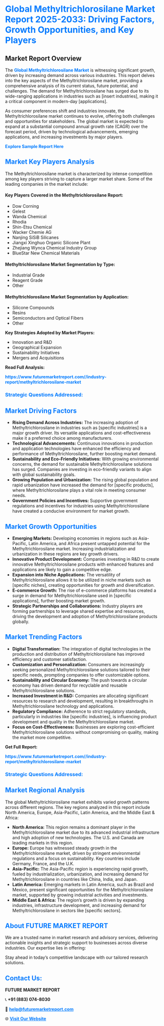<h1 style="color: #007BFF;">Global Methyltrichlorosilane Market Report 2025-2033: Driving Factors, Growth Opportunities, and Key Players</h1>

<section id="overview">
<h2>Market Report Overview</h2>
<p>The <a href="https://www.futuremarketreport.com//industry-report/methyltrichlorosilane-market" style="color: #007BFF; text-decoration: none;"><strong>Global Methyltrichlorosilane Market</strong></a> is witnessing significant growth, driven by increasing demand across various industries. This report delves into the key aspects of the Methyltrichlorosilane market, providing a comprehensive analysis of its current status, future potential, and challenges. The demand for Methyltrichlorosilane has surged due to its wide-ranging applications in industries such as [insert industries], making it a critical component in modern-day [applications].</p>
<p>As consumer preferences shift and industries innovate, the Methyltrichlorosilane market continues to evolve, offering both challenges and opportunities for stakeholders. The global market is expected to expand at a substantial compound annual growth rate (CAGR) over the forecast period, driven by technological advancements, emerging applications, and increasing investments by major players.</p>
</section>

<section id="overview">
<p><a href="https://www.futuremarketreport.com//request-sample/reportId=85332" style="color: #007BFF; text-decoration: none;"><strong>Explore Sample Report Here</strong></a></p>
</section>

<section id="key-players">
<h2 style="color: #007BFF;">Market Key Players Analysis</h2>
<p>The Methyltrichlorosilane market is characterized by intense competition among key players striving to capture a larger market share. Some of the leading companies in the market include:</p>
<h4>Key Players Covered in the Methyltrichlorosilane Report:</h4>
<ul><li>Dow Corning</li><li>Gelest</li><li>Wanda Chemical</li><li>Rhodia</li><li>Shin-Etsu Chemical</li><li>Wacker Chemie AG</li><li>Nanjing SiSiB Silicanes</li><li>Jiangxi Xinghuo Organic Silicone Plant</li><li>Zhejiang Wynca Chemical Industry Group</li><li>BlueStar New Chemical Materials</li></ul>
<h4>Methyltrichlorosilane Market Segmentation by Type:</h4>
<ul><li>Industrial Grade</li><li>Reagent Grade</li><li>Other</li></ul>

<h4>Methyltrichlorosilane Market Segmentation by Application:</h4>
<ul><li>Silicone Compounds</li><li>Resins</li><li>Semiconductors and Optical Fibers</li><li>Other</li></ul>
<p><strong>Key Strategies Adopted by Market Players:</strong></p>
<ul>
<li>Innovation and R&D</li>
<li>Geographical Expansion</li>
<li>Sustainability Initiatives</li>
<li>Mergers and Acquisitions</li>
</ul>
</section>

<section>
<p><strong>Read Full Analysis: </strong></p><a href="https://www.futuremarketreport.com//industry-report/methyltrichlorosilane-market" style="color: #007BFF; text-decoration: none;"><strong>https://www.futuremarketreport.com//industry-report/methyltrichlorosilane-market</strong></a>
<h3 style="color: #007BFF;">Strategic Questions Addressed:</h3>
</section>

<section id="driving-factors">
<h2 style="color: #007BFF;">Market Driving Factors</h2>
<ul>
<li><strong>Rising Demand Across Industries:</strong> The increasing adoption of Methyltrichlorosilane in industries such as [specific industries] is a major growth driver. Its versatile applications and cost-effectiveness make it a preferred choice among manufacturers.</li>
<li><strong>Technological Advancements:</strong> Continuous innovations in production and application technologies have enhanced the efficiency and performance of Methyltrichlorosilane, further boosting market demand.</li>
<li><strong>Sustainability and Eco-Friendly Initiatives:</strong> With growing environmental concerns, the demand for sustainable Methyltrichlorosilane solutions has surged. Companies are investing in eco-friendly variants to align with global sustainability goals.</li>
<li><strong>Growing Population and Urbanization:</strong> The rising global population and rapid urbanization have increased the demand for [specific products], where Methyltrichlorosilane plays a vital role in meeting consumer needs.</li>
<li><strong>Government Policies and Incentives:</strong> Supportive government regulations and incentives for industries using Methyltrichlorosilane have created a conducive environment for market growth.</li>
</ul>
</section>

<section id="growth-opportunities">
<h2 style="color: #007BFF;">Market Growth Opportunities</h2>
<ul>
<li><strong>Emerging Markets:</strong> Developing economies in regions such as Asia-Pacific, Latin America, and Africa present untapped potential for the Methyltrichlorosilane market. Increasing industrialization and urbanization in these regions are key growth drivers.</li>
<li><strong>Innovative Product Development:</strong> Companies investing in R&D to create innovative Methyltrichlorosilane products with enhanced features and applications are likely to gain a competitive edge.</li>
<li><strong>Expansion into Niche Applications:</strong> The versatility of Methyltrichlorosilane allows it to be utilized in niche markets such as [specific niches], creating opportunities for growth and diversification.</li>
<li><strong>E-commerce Growth:</strong> The rise of e-commerce platforms has created a surge in demand for Methyltrichlorosilane used in [specific applications], further boosting market growth.</li>
<li><strong>Strategic Partnerships and Collaborations:</strong> Industry players are forming partnerships to leverage shared expertise and resources, driving the development and adoption of Methyltrichlorosilane products globally.</li>
</ul>
</section>

<section id="trending-factors">
<h2 style="color: #007BFF;">Market Trending Factors</h2>
<ul>
<li><strong>Digital Transformation:</strong> The integration of digital technologies in the production and distribution of Methyltrichlorosilane has improved efficiency and customer satisfaction.</li>
<li><strong>Customization and Personalization:</strong> Consumers are increasingly seeking personalized Methyltrichlorosilane solutions tailored to their specific needs, prompting companies to offer customizable options.</li>
<li><strong>Sustainability and Circular Economy:</strong> The push towards a circular economy has driven demand for recyclable and reusable Methyltrichlorosilane solutions.</li>
<li><strong>Increased Investment in R&D:</strong> Companies are allocating significant resources to research and development, resulting in breakthroughs in Methyltrichlorosilane technology and applications.</li>
<li><strong>Regulatory Compliance:</strong> Adherence to strict regulatory standards, particularly in industries like [specific industries], is influencing product development and quality in the Methyltrichlorosilane market.</li>
<li><strong>Focus on Cost-Effectiveness:</strong> Businesses are exploring cost-efficient Methyltrichlorosilane solutions without compromising on quality, making the market more competitive.</li>
</ul>
</section>

<section>
<p><strong>Get Full Report: </strong></p><a href="https://www.futuremarketreport.com//industry-report/methyltrichlorosilane-market" style="color: #007BFF; text-decoration: none;"><strong>https://www.futuremarketreport.com//industry-report/methyltrichlorosilane-market</strong></a>
<h3 style="color: #007BFF;">Strategic Questions Addressed:</h3>
</section>


<section id="regional-analysis">
<h2 style="color: #007BFF;">Market Regional Analysis</h2>
<p>The global Methyltrichlorosilane market exhibits varied growth patterns across different regions. The key regions analyzed in this report include North America, Europe, Asia-Pacific, Latin America, and the Middle East & Africa:</p>
<ul>
<li><strong>North America:</strong> This region remains a dominant player in the Methyltrichlorosilane market due to its advanced industrial infrastructure and high adoption of new technologies. The U.S. and Canada are leading markets in this region.</li>
<li><strong>Europe:</strong> Europe has witnessed steady growth in the Methyltrichlorosilane market, driven by stringent environmental regulations and a focus on sustainability. Key countries include Germany, France, and the U.K.</li>
<li><strong>Asia-Pacific:</strong> The Asia-Pacific region is experiencing rapid growth, fueled by industrialization, urbanization, and increasing demand for Methyltrichlorosilane in countries like China, India, and Japan.</li>
<li><strong>Latin America:</strong> Emerging markets in Latin America, such as Brazil and Mexico, present significant opportunities for the Methyltrichlorosilane market, supported by growing industrial activities and investments.</li>
<li><strong>Middle East & Africa:</strong> The region’s growth is driven by expanding industries, infrastructure development, and increasing demand for Methyltrichlorosilane in sectors like [specific sectors].</li>
</ul>
</section>

<footer>
<h2 style="color: #007BFF;">About FUTURE MARKET REPORT</h2>
<p>We are a trusted name in market research and advisory services, delivering actionable insights and strategic support to businesses across diverse industries. Our expertise lies in offering:</p>

<p>Stay ahead in today’s competitive landscape with our tailored research solutions.</p>

<h2 style="color: #007BFF;">Contact Us:</h2>
<p><strong>FUTURE MARKET REPORT</strong></p>
<p>📞 <strong>+91 (883) 074-8030</strong></p>
<p>📧 <strong><a href="mailto:help@futuremarketreport.com" style="color: #007BFF;">help@futuremarketreport.com</a></strong></p>
<p>🌐 <strong><a href="https://www.futuremarketreport.com/" style="color: #007BFF;">Visit Our Website</a></strong></p>
</footer>